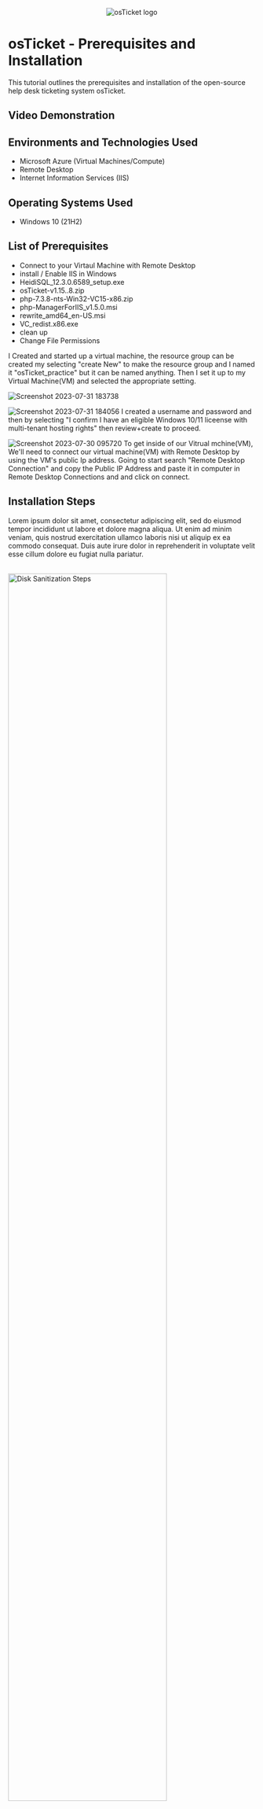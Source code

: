 <p align="center">
<img src="https://i.imgur.com/Clzj7Xs.png" alt="osTicket logo"/>
</p>

<h1>osTicket - Prerequisites and Installation</h1>
This tutorial outlines the prerequisites and installation of the open-source help desk ticketing system osTicket.<br />


<h2>Video Demonstration</h2>



<h2>Environments and Technologies Used</h2>

- Microsoft Azure (Virtual Machines/Compute)
- Remote Desktop
- Internet Information Services (IIS)

<h2>Operating Systems Used </h2>

- Windows 10</b> (21H2)

<h2>List of Prerequisites</h2>

- Connect to your Virtaul Machine with Remote Desktop
- install / Enable IIS in Windows
- HeidiSQL_12.3.0.6589_setup.exe
- osTicket-v1.15..8.zip
- php-7.3.8-nts-Win32-VC15-x86.zip
- php-ManagerForIIS_v1.5.0.msi
- rewrite_amd64_en-US.msi
- VC_redist.x86.exe
- clean up
- Change File Permissions

I Created and started up a virtual machine, the resource group can be created my selecting "create New" to make the resource group and I named it "osTicket_practice" but it can be named anything. Then I set it up to my Virtual Machine(VM) and selected the appropriate setting. 

![Screenshot 2023-07-31 183738](https://github.com/Leibwatcher/osticket-prereqs/assets/137578446/d0218aa4-4cc3-4d07-9f79-0895fcca1ff5)



![Screenshot 2023-07-31 184056](https://github.com/Leibwatcher/osticket-prereqs/assets/137578446/f8519d40-4dd1-4bb0-b06f-109b1a904efd)
I created a username and password and then by selecting "I confirm I have an eligible Windows 10/11 liceense with multi-tenant hosting rights" then review+create to proceed. 


![Screenshot 2023-07-30 095720](https://github.com/Leibwatcher/osticket-prereqs/assets/137578446/f26aa11b-4764-4d59-8e36-43be7a869ed8)
To get inside of our Vitrual mchine(VM), We'll need to connect our virtual machine(VM) with Remote Desktop by using the VM's public Ip address. Going to start search "Remote Desktop Connection" and copy the Public IP Address and paste it in computer in Remote Desktop Connections and and click on connect. 

<h2>Installation Steps</h2>


<p>
</p>
<p>
Lorem ipsum dolor sit amet, consectetur adipiscing elit, sed do eiusmod tempor incididunt ut labore et dolore magna aliqua. Ut enim ad minim veniam, quis nostrud exercitation ullamco laboris nisi ut aliquip ex ea commodo consequat. Duis aute irure dolor in reprehenderit in voluptate velit esse cillum dolore eu fugiat nulla pariatur.
</p>
<br />


<img src="https://i.imgur.com/DJmEXEB.png" height="80%" width="80%" alt="Disk Sanitization Steps"/>
<img src="https://i.imgur.com/DJmEXEB.png" height="80%" width="80%" alt="Disk Sanitization Steps"/>
<img src="https://i.imgur.com/DJmEXEB.png" height="80%" width="80%" alt="Disk Sanitization Steps"/>
<img src="https://i.imgur.com/DJmEXEB.png" height="80%" width="80%" alt="Disk Sanitization Steps"/>
<img src="https://i.imgur.com/DJmEXEB.png" height="80%" width="80%" alt="Disk Sanitization Steps"/>
<img src="https://i.imgur.com/DJmEXEB.png" height="80%" width="80%" alt="Disk Sanitization Steps"/>
<img src="https://i.imgur.com/DJmEXEB.png" height="80%" width="80%" alt="Disk Sanitization Steps"/>
<img src="https://i.imgur.com/DJmEXEB.png" height="80%" width="80%" alt="Disk Sanitization Steps"/>
<img src="https://i.imgur.com/DJmEXEB.png" height="80%" width="80%" alt="Disk Sanitization Steps"/>
<img src="https://i.imgur.com/DJmEXEB.png" height="80%" width="80%" alt="Disk Sanitization Steps"/>
<img src="https://i.imgur.com/DJmEXEB.png" height="80%" width="80%" alt="Disk Sanitization Steps"/>
<img src="https://i.imgur.com/DJmEXEB.png" height="80%" width="80%" alt="Disk Sanitization Steps"/>
<img src="https://i.imgur.com/DJmEXEB.png" height="80%" width="80%" alt="Disk Sanitization Steps"/>
<img src="https://i.imgur.com/DJmEXEB.png" height="80%" width="80%" alt="Disk Sanitization Steps"/>
<p>
<img src="https://![image](https://github.com/Leibwatcher/osticket-prereqs/assets/137578446/f75b6946-e8b1-499d-90ee-4fdfe7bb61a2)
" height="80%" width="80%" alt="Disk Sanitization Steps"/>
</p>
<p>
Lorem ipsum dolor sit amet, consectetur adipiscing elit, sed do eiusmod tempor incididunt ut labore et dolore magna aliqua. Ut enim ad minim veniam, quis nostrud exercitation ullamco laboris nisi ut aliquip ex ea commodo consequat. Duis aute irure dolor in reprehenderit in voluptate velit esse cillum dolore eu fugiat nulla pariatur.
</p>
<br />

<p>
<img src="https://i.imgur.com/DJmEXEB.png" height="80%" width="80%" alt="Disk Sanitization Steps"/>
</p>
<p>
Lorem ipsum dolor sit amet, consectetur adipiscing elit, sed do eiusmod tempor incididunt ut labore et dolore magna aliqua. Ut enim ad minim veniam, quis nostrud exercitation ullamco laboris nisi ut aliquip ex ea commodo consequat. Duis aute irure dolor in reprehenderit in voluptate velit esse cillum dolore eu fugiat nulla pariatur.
</p>
<br />

